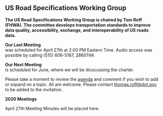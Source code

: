
## US Road Specifications Working Group  

**The US Road Specifications Working Group is chaired by Tom Roff (FHWA). The committee develops transportation standards to improve data quality, 
accessibility, exchange, and interoperability of US roads data.** 

**Our Last Meeting**   
was scheduled for April 27th at 2:00 PM Eastern Time. Audio access was possible by calling (515) 606-5187, 286074#.

**Our Next Meeting**   
is scheduled for June, where we will be dicscussing the charter.

Please take a moment to review the [agenda](https://docs.google.com/document/d/1OLMJhXdg2pcrzygdkwzIj-zy_ZHfLfHjpCTtldD46n4/edit) and comment if you wish to add or expand on a topic. All are welcome. Please contact thomas.roff@dot.gov to be added to the invitation.   

**2020 Meetings**   

April 27th Meeting Minutes will be placed here.    

